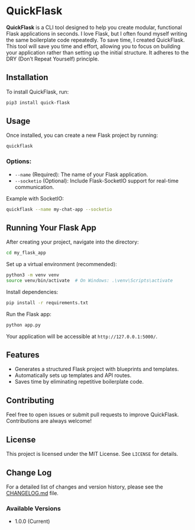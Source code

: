 # QuickFlask

**QuickFlask** is a CLI tool designed to help you create modular, functional Flask applications in seconds. I love Flask, but I often found myself writing the same boilerplate code repeatedly. To save time, I created QuickFlask. This tool will save you time and effort, allowing you to focus on building your application rather than setting up the initial structure. It adheres to the DRY (Don’t Repeat Yourself) principle.

## Installation

To install QuickFlask, run:

```sh
pip3 install quick-flask
```

## Usage

Once installed, you can create a new Flask project by running:

```sh
quickflask
```

### Options:

- `--name` (Required): The name of your Flask application.
- `--socketio` (Optional): Include Flask-SocketIO support for real-time communication.

Example with SocketIO:

```sh
quickflask --name my-chat-app --socketio
```

## Running Your Flask App

After creating your project, navigate into the directory:

```sh
cd my_flask_app
```

Set up a virtual environment (recommended):

```sh
python3 -m venv venv
source venv/bin/activate  # On Windows: .\venv\Scripts\activate
```

Install dependencies:

```sh
pip install -r requirements.txt
```

Run the Flask app:

```sh
python app.py
```

Your application will be accessible at `http://127.0.0.1:5000/`.

## Features

- Generates a structured Flask project with blueprints and templates.
- Automatically sets up templates and API routes.
- Saves time by eliminating repetitive boilerplate code.

## Contributing

Feel free to open issues or submit pull requests to improve QuickFlask. Contributions are always welcome!

## License

This project is licensed under the MIT License. See `LICENSE` for details.

## Change Log

For a detailed list of changes and version history, please see the [CHANGELOG.md](CHANGELOG.md) file.

### Available Versions
- 1.0.0 (Current)
